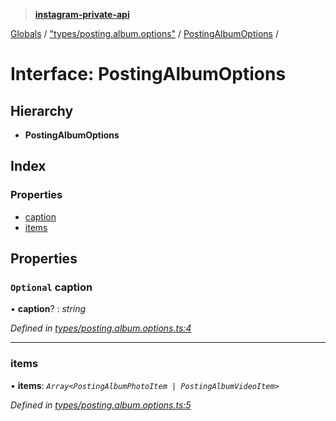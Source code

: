 > **[instagram-private-api](../README.md)**

[Globals](../README.md) / ["types/posting.album.options"](../modules/_types_posting_album_options_.md) / [PostingAlbumOptions](_types_posting_album_options_.postingalbumoptions.md) /

# Interface: PostingAlbumOptions

## Hierarchy

* **PostingAlbumOptions**

## Index

### Properties

* [caption](_types_posting_album_options_.postingalbumoptions.md#optional-caption)
* [items](_types_posting_album_options_.postingalbumoptions.md#items)

## Properties

### `Optional` caption

• **caption**? : *string*

*Defined in [types/posting.album.options.ts:4](https://github.com/dilame/instagram-private-api/blob/173bc62/src/types/posting.album.options.ts#L4)*

___

###  items

• **items**: *`Array<PostingAlbumPhotoItem | PostingAlbumVideoItem>`*

*Defined in [types/posting.album.options.ts:5](https://github.com/dilame/instagram-private-api/blob/173bc62/src/types/posting.album.options.ts#L5)*